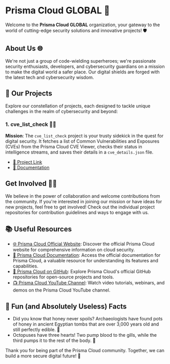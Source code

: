 # Prisma Cloud GLOBAL 🚀
Welcome to the **Prisma Cloud GLOBAL** organization, your gateway to the world of cutting-edge security solutions and innovative projects! 🛡️

## About Us 🌐
We're not just a group of code-wielding superheroes; we're passionate security enthusiasts, developers, and cybersecurity guardians on a mission to make the digital world a safer place. Our digital shields are forged with the latest tech and cybersecurity wisdom.

## 🌌 Our Projects
Explore our constellation of projects, each designed to tackle unique challenges in the realm of cybersecurity and beyond:

### 1. cve_list_check 🕵️‍♂️
**Mission**: The `cve_list_check` project is your trusty sidekick in the quest for digital security. It fetches a list of Common Vulnerabilities and Exposures (CVEs) from the Prisma Cloud CVE Viewer, checks their status in intelligence streams, and saves their details in a `cve_details.json` file.
- [🔗 Project Link](https://github.com/PANW-SSTRAUBE/prisma_cloud_api/tree/main/cve_list_check)
- [📘 Documentation](https://github.com/PANW-SSTRAUBE/prisma_cloud_api/docs)

## Get Involved 👩‍💻
We believe in the power of collaboration and welcome contributions from the community. If you're interested in joining our mission or have ideas for new projects, feel free to get involved! Check out the individual project repositories for contribution guidelines and ways to engage with us.

## 📚 Useful Resources
- [🌐 Prisma Cloud Official Website](https://www.paloaltonetworks.com/cloud-security/prisma-cloud): Discover the official Prisma Cloud website for comprehensive information on cloud security.
- [📝 Prisma Cloud Documentation](https://docs.paloaltonetworks.com/prisma/prisma-cloud/prisma-cloud.html): Access the official documentation for Prisma Cloud, a valuable resource for understanding its features and capabilities.
- [🌟 Prisma Cloud on GitHub](https://github.com/PaloAltoNetworks): Explore Prisma Cloud's official GitHub repositories for open-source projects and tools.
- [📺 Prisma Cloud YouTube Channel](https://www.youtube.com/user/PaloAltoNetworks): Watch video tutorials, webinars, and demos on the Prisma Cloud YouTube channel.

## 🎉 Fun (and Absolutely Useless) Facts
- Did you know that honey never spoils? Archaeologists have found pots of honey in ancient Egyptian tombs that are over 3,000 years old and still perfectly edible. 🍯
- Octopuses have three hearts! Two pump blood to the gills, while the third pumps it to the rest of the body. 🐙

Thank you for being part of the Prisma Cloud community. Together, we can build a more secure digital future! 🌟
